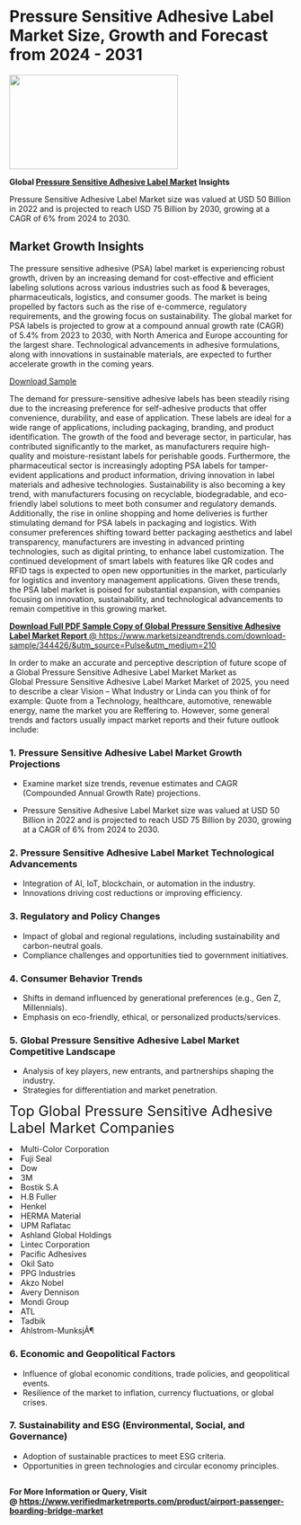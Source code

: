 <H1>Pressure Sensitive Adhesive Label Market Size, Growth and Forecast from 2024 - 2031</H1><img class="aligncenter size-medium wp-image-584254" src="https://thirdeyenews.in/wp-content/uploads/2024/09/Global-Market-Research-300x168.jpeg" alt="" width="300" height="168" /><p><strong>Global&nbsp;<a href="https://www.marketsizeandtrends.com/download-sample/344426/&amp;utm_source=Pulse&amp;utm_medium=210">Pressure Sensitive Adhesive Label Market</a> Insights</strong></p><p>Pressure Sensitive Adhesive Label Market size was valued at USD 50 Billion in 2022 and is projected to reach USD 75 Billion by 2030, growing at a CAGR of 6% from 2024 to 2030.</p><p><h2>Market Growth Insights</h2> <p>The pressure sensitive adhesive (PSA) label market is experiencing robust growth, driven by an increasing demand for cost-effective and efficient labeling solutions across various industries such as food & beverages, pharmaceuticals, logistics, and consumer goods. The market is being propelled by factors such as the rise of e-commerce, regulatory requirements, and the growing focus on sustainability. The global market for PSA labels is projected to grow at a compound annual growth rate (CAGR) of 5.4% from 2023 to 2030, with North America and Europe accounting for the largest share. Technological advancements in adhesive formulations, along with innovations in sustainable materials, are expected to further accelerate growth in the coming years.</p> <p><a href="#">Download Sample</a></p> <p>The demand for pressure-sensitive adhesive labels has been steadily rising due to the increasing preference for self-adhesive products that offer convenience, durability, and ease of application. These labels are ideal for a wide range of applications, including packaging, branding, and product identification. The growth of the food and beverage sector, in particular, has contributed significantly to the market, as manufacturers require high-quality and moisture-resistant labels for perishable goods. Furthermore, the pharmaceutical sector is increasingly adopting PSA labels for tamper-evident applications and product information, driving innovation in label materials and adhesive technologies. Sustainability is also becoming a key trend, with manufacturers focusing on recyclable, biodegradable, and eco-friendly label solutions to meet both consumer and regulatory demands. Additionally, the rise in online shopping and home deliveries is further stimulating demand for PSA labels in packaging and logistics. With consumer preferences shifting toward better packaging aesthetics and label transparency, manufacturers are investing in advanced printing technologies, such as digital printing, to enhance label customization. The continued development of smart labels with features like QR codes and RFID tags is expected to open new opportunities in the market, particularly for logistics and inventory management applications. Given these trends, the PSA label market is poised for substantial expansion, with companies focusing on innovation, sustainability, and technological advancements to remain competitive in this growing market. <p><a href="#"></p><p><span class=""><strong>Download Full PDF Sample Copy of Global Pressure Sensitive Adhesive Label Market Report</strong> @ <a href="https://www.marketsizeandtrends.com/download-sample/344426/&amp;utm_source=Pulse&amp;utm_medium=210" target="_blank">https://www.marketsizeandtrends.com/download-sample/344426/&amp;utm_source=Pulse&amp;utm_medium=210</a></span></p><p>In order to make an accurate and perceptive description of future scope of a Global&nbsp;Pressure Sensitive Adhesive Label Market Market as Global&nbsp;Pressure Sensitive Adhesive Label Market Market of 2025, you need to describe a clear Vision &ndash; What Industry or Linda can you think of for example: Quote from a Technology, healthcare, automotive, renewable energy, name the market you are Reffering to. However, some general trends and factors usually impact market reports and their future outlook include:</p><h3>1.&nbsp;<strong>Pressure Sensitive Adhesive Label Market Growth Projections</strong></h3><ul><li>Examine market size trends, revenue estimates and CAGR (Compounded Annual Growth Rate) projections.</li><li><p>Pressure Sensitive Adhesive Label Market size was valued at USD 50 Billion in 2022 and is projected to reach USD 75 Billion by 2030, growing at a CAGR of 6% from 2024 to 2030.</p></li></ul><h3>2.&nbsp;<strong>Pressure Sensitive Adhesive Label Market Technological Advancements</strong></h3><ul><li>Integration of AI, IoT, blockchain, or automation in the industry.</li><li>Innovations driving cost reductions or improving efficiency.</li></ul><h3>3.&nbsp;<strong>Regulatory and Policy Changes</strong></h3><ul><li>Impact of global and regional regulations, including sustainability and carbon-neutral goals.</li><li>Compliance challenges and opportunities tied to government initiatives.</li></ul><h3>4.&nbsp;<strong>Consumer Behavior Trends</strong></h3><ul><li>Shifts in demand influenced by generational preferences (e.g., Gen Z, Millennials).</li><li>Emphasis on eco-friendly, ethical, or personalized products/services.</li></ul><h3>5.&nbsp;<strong>Global Pressure Sensitive Adhesive Label Market Competitive Landscape</strong></h3><ul><li>Analysis of key players, new entrants, and partnerships shaping the industry.</li><li>Strategies for differentiation and market penetration.</li></ul><p data-pm-slice="1 1 []"><span style="color: inherit; font-family: inherit; font-size: 25px;">Top Global Pressure Sensitive Adhesive Label Market Companies</span></p><div class="" data-test-id=""><p><li>Multi-Color Corporation</li><li> Fuji Seal</li><li> Dow</li><li> 3M</li><li> Bostik S.A</li><li> H.B Fuller</li><li> Henkel</li><li> HERMA Material</li><li> UPM Raflatac</li><li> Ashland Global Holdings</li><li> Lintec Corporation</li><li> Pacific Adhesives</li><li> Okil Sato</li><li> PPG Industries</li><li> Akzo Nobel</li><li> Avery Dennison</li><li> Mondi Group</li><li> ATL</li><li> Tadbik</li><li> Ahlstrom-MunksjÃ¶</li></p></div><h3>6.&nbsp;<strong>Economic and Geopolitical Factors</strong></h3><ul><li>Influence of global economic conditions, trade policies, and geopolitical events.</li><li>Resilience of the market to inflation, currency fluctuations, or global crises.</li></ul><h3>7.&nbsp;<strong>Sustainability and ESG (Environmental, Social, and Governance)</strong></h3><ul><li>Adoption of sustainable practices to meet ESG criteria.</li><li>Opportunities in green technologies and circular economy principles.</li></ul><h2><strong style="font-size: 14px;">For More Information or Query, Visit @&nbsp;</strong><a style="background-color: #ffffff; font-size: 14px;" href="https://www.marketsizeandtrends.com/report/pressure-sensitive-adhesive-label-market/" target="_blank">https://www.verifiedmarketreports.com/product/airport-passenger-boarding-bridge-market</a></h2>
